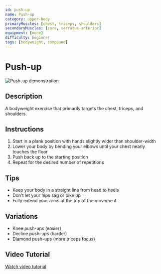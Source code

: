 ```yaml
---
id: push-up
name: Push-up
category: upper-body
primaryMuscles: [chest, triceps, shoulders]
secondaryMuscles: [core, serratus-anterior]
equipment: [none]
difficulty: beginner
tags: [bodyweight, compound]
---
```


# Push-up

![Push-up demonstration](../../../assets/images/push-up.jpg)

## Description
A bodyweight exercise that primarily targets the chest, triceps, and shoulders.

## Instructions
1. Start in a plank position with hands slightly wider than shoulder-width
2. Lower your body by bending your elbows until your chest nearly touches the floor
3. Push back up to the starting position
4. Repeat for the desired number of repetitions

## Tips
- Keep your body in a straight line from head to heels
- Don't let your hips sag or pike up
- Fully extend your arms at the top of the movement

## Variations
- Knee push-ups (easier)
- Decline push-ups (harder)
- Diamond push-ups (more triceps focus)

## Video Tutorial
[Watch video tutorial](../../../assets/videos/push-up.mp4) 